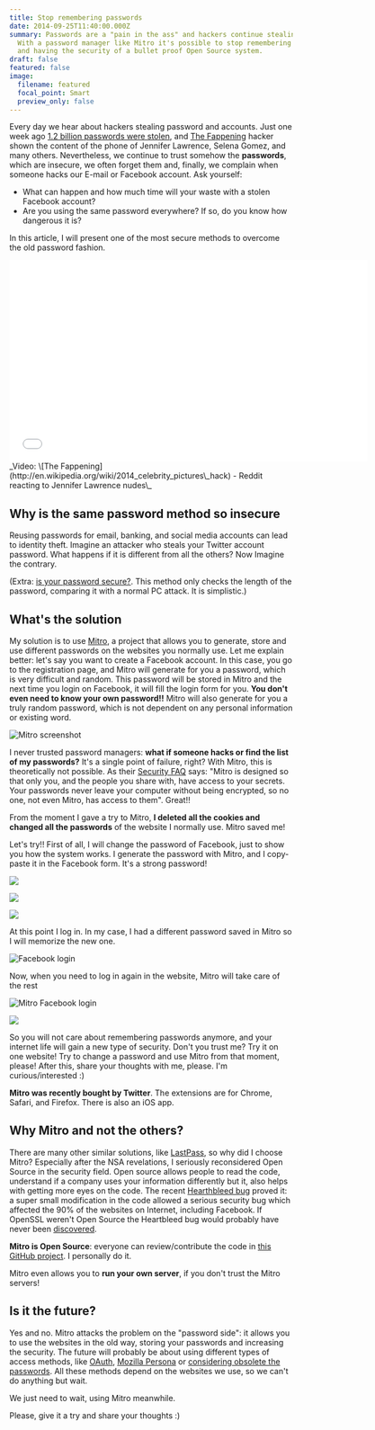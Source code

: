 ```yaml
---
title: Stop remembering passwords
date: 2014-09-25T11:40:00.000Z
summary: Passwords are a "pain in the ass" and hackers continue stealing them.
  With a password manager like Mitro it's possible to stop remembering passwords
  and having the security of a bullet proof Open Source system.
draft: false
featured: false
image:
  filename: featured
  focal_point: Smart
  preview_only: false
---
```

Every day we hear about hackers stealing password and accounts. Just one week ago [1.2 billion passwords were stolen](http://it.slashdot.org/story/14/09/01/2213202/hackers-behind-biggest-ever-password-theft-begin-attacks), and [The Fappening](http://en.wikipedia.org/wiki/2014_celebrity_pictures_hack) hacker shown the content of the phone of Jennifer Lawrence, Selena Gomez, and many others. Nevertheless, we continue to trust somehow the **passwords**, which are insecure, we often forget them and, finally, we complain when someone hacks our E-mail or Facebook account. Ask yourself:

* What can happen and how much time will your waste with a stolen Facebook account? 
* Are you using the same password everywhere? If so, do you know how dangerous it is?

In this article, I will present one of the most secure methods to overcome the old password fashion.

<iframe width="637" height="358" src="//www.youtube.com/embed/vrQFBYgwQW8" frameborder="0" allowfullscreen></iframe>_Video: \[The Fappening](http://en.wikipedia.org/wiki/2014_celebrity_pictures\_hack) - Reddit reacting to Jennifer Lawrence nudes\_

## Why is the same password method so insecure

Reusing passwords for email, banking, and social media accounts can lead to identity theft. Imagine an attacker who steals your Twitter account password. What happens if it is different from all the others? Now Imagine the contrary. 

(Extra: [is your password secure?](https://howsecureismypassword.net/). This method only checks the length of the password, comparing it with a normal PC attack. It is simplistic.)

## What's the solution

My solution is to use [Mitro](https://www.mitro.co/), a project that allows you to generate, store and use different passwords on the websites you normally use. Let me explain better: let's say you want to create a Facebook account. In this case, you go to the registration page, and Mitro will generate for you a password, which is very difficult and random. This password will be stored in Mitro and the next time you login on Facebook, it will fill the login form for you. **You don't even need to know your own password!!** Mitro will also generate for you a truly random password, which is not dependent on any personal information or existing word.

![Mitro screenshot](mitro.png)

I never trusted password managers: **what if someone hacks or find the list of my passwords?** It's a single point of failure, right? With Mitro, this is theoretically not possible. As their [Security FAQ](https://www.mitro.co/secure.html) says: "Mitro is designed so that only you, and the people you share with, have access to your secrets. Your passwords never leave your computer without being encrypted, so no one, not even Mitro, has access to them". Great!!

From the moment I gave a try to Mitro, **I deleted all the cookies and changed all the passwords** of the website I normally use. Mitro saved me!

Let's try!! First of all, I will change the password of Facebook, just to show you how the system works. I generate the password with Mitro, and I copy-paste it in the Facebook form. It's a strong password!

![](stop-password1.png)

![](mitro-passowrd-generation.png)

![](stop-password2.png)

At this point I log in. In my case, I had a different password saved in Mitro so I will memorize the new one.

![Facebook login](stop-password1.png)

Now, when you need to log in again in the website, Mitro will take care of the rest

![Mitro Facebook login](stop-password3.png)

![](stop-password4.png)

So you will not care about remembering passwords anymore, and your internet life will gain a new type of security. Don't you trust me? Try it on one website! Try to change a password and use Mitro from that moment, please! After this, share your thoughts with me, please. I'm curious/interested :)

**Mitro was recently bought by Twitter**. The extensions are for Chrome, Safari, and Firefox. There is also an iOS app.

## Why Mitro and not the others?

There are many other similar solutions, like [LastPass](https://lastpass.com/), so why did I choose Mitro? Especially after the NSA revelations, I seriously reconsidered Open Source in the security field. Open source allows people to read the code, understand if a company uses your information differently but it, also helps with getting more eyes on the code. The recent [Hearthbleed bug](http://heartbleed.com/) proved it: a super small modification in the code allowed a serious security bug which affected the 90% of the websites on Internet, including Facebook. If OpenSSL weren't Open Source the Heartbleed bug would probably have never been [discovered](http://en.wikipedia.org/wiki/Heartbleed#Discovery).

**Mitro is Open Source**: everyone can review/contribute the code in [this GitHub project](https://github.com/mitro-co/mitro). I personally do it.

Mitro even allows you to **run your own server**, if you don't trust the Mitro servers!

## Is it the future?

Yes and no. Mitro attacks the problem on the "password side": it allows you to use the websites in the old way, storing your passwords and increasing the security. The future will probably be about using different types of access methods, like [OAuth](http://oauth.net/), [Mozilla Persona](https://www.mozilla.org/en-US/persona/) or [considering obsolete the passwords](https://medium.com/@ninjudd/passwords-are-obsolete-9ed56d483eb). All these methods depend on the websites we use, so we can't do anything but wait. 

We just need to wait, using Mitro meanwhile.

Please, give it a try and share your thoughts :)